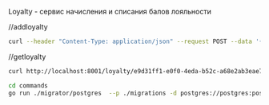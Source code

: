 Loyalty - сервис начисления и списания балов лояльности

//addloyalty
```bash
curl --header "Content-Type: application/json" --request POST --data '{"uuid":"e9d31ff1-e0f0-4eda-b52c-a68e2ab3eae7","value":1}' http://localhost:8001/loyalty/
```

//getloyalty
```bash
curl http://localhost:8001/loyalty/e9d31ff1-e0f0-4eda-b52c-a68e2ab3eae7
```

```bash
cd commands
go run ./migrator/postgres  --p ./migrations -d postgres://postgres:postgres@localhost:5000/postgres?sslmode=disable
```